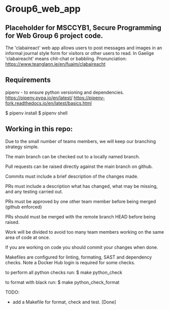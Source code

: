 # Group6_web_app

## Placeholder for MSCCYB1, Secure Programming for Web Group 6 project code.

The 'clabaireact' web app allows users to post messages and images in an informal journal style form for visitors or other users to read. 
In Gaelige 'clabaireacht' means chit-chat or babbling. Pronunciation: https://www.teanglann.ie/en/fuaim/clabaireacht

## Requirements

pipenv - to ensure python versioning and dependencies.
https://pipenv.pypa.io/en/latest/
https://pipenv-fork.readthedocs.io/en/latest/basics.html

$ pipenv install
$ pipenv shell

## Working in this repo:

Due to the small number of teams members, we will keep our branching strategy simple. 

The main branch can be checked out to a locally named branch.  

Pull requests can be raised directly against the main branch on github. 

Commits must include a brief description of the changes made.  

PRs must include a description what has changed, what may be missing, and any testing carried out. 

PRs must be approved by one other team member before being merged (github enforced)

PRs should must be merged with the remote branch HEAD before being raised.  

Work will be divided to avoid too many team members working on the same area of code at once. 

If you are working on code you should commit your changes when done. 

Makefiles are configured for linting, formating, SAST and dependency checks. 
Note a Docker Hub login is required for some checks.

to perform all python checks run:
$ make python_check

to format with black run:
$ make python_check_format


TODO:
* add a Makefile for format, check and test. [Done]

